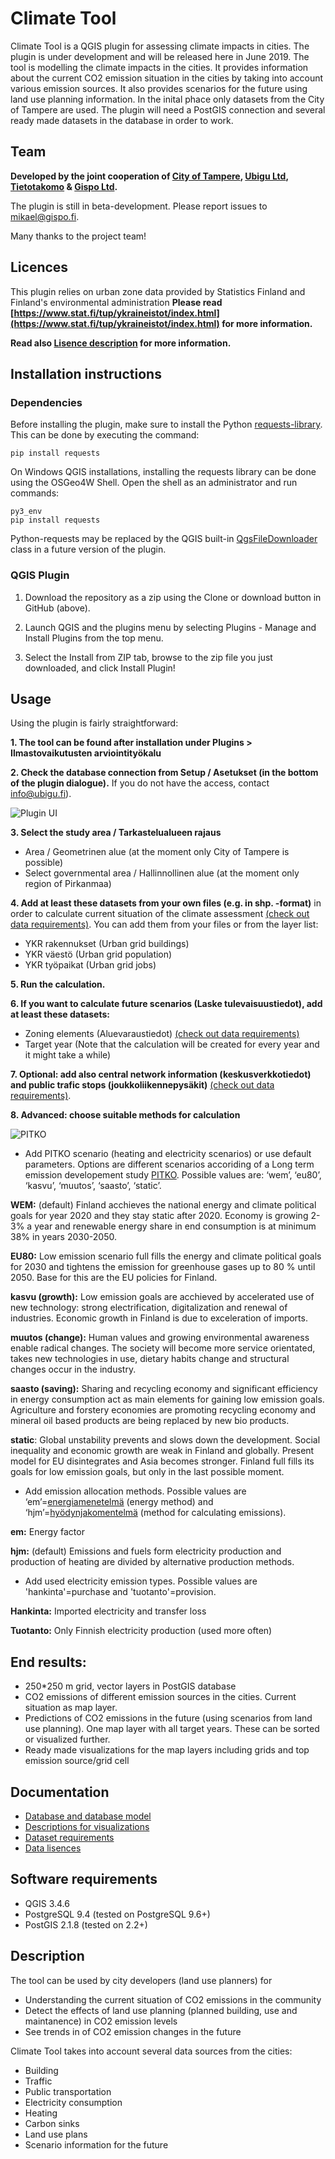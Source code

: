 # Climate Tool

Climate Tool is a QGIS plugin for assessing climate impacts in cities. The plugin is under development and will be released here in June 2019. The tool is modelling the climate impacts in the cities. It provides  information about the current CO2 emission situation in the cities by taking into account various emission sources. It also provides scenarios for the future using land use planning information. In the inital phace only datasets from the City of Tampere are used. The plugin will need a PostGIS connection and several ready made datasets in the database in order to work. 

## Team

**Developed by the joint cooperation of [City of Tampere](https://www.tampere.fi/), [Ubigu Ltd](https://www.ubigu.fi/en/), [Tietotakomo](https://www.tietotakomo.fi/) & [Gispo Ltd](https://www.gispo.fi/en/home/).**

The plugin is still in beta-development. Please report issues to mikael@gispo.fi.

Many thanks to the project team!

## Licences

This plugin relies on urban zone data provided by Statistics Finland and Finland's environmental administration **Please read [https://www.stat.fi/tup/ykraineistot/index.html](https://www.stat.fi/tup/ykraineistot/index.html) for more information.**

**Read also [Lisence description](data/lisence.md) for more information.**

## Installation instructions

### Dependencies

Before installing the plugin, make sure to install the Python [requests-library](http://docs.python-requests.org/). This can be done by executing the command:

```pip install requests```

On Windows QGIS installations, installing the requests library can be done using the OSGeo4W Shell. Open the shell as an administrator and run commands:

```
py3_env
pip install requests
```

Python-requests may be replaced by the QGIS built-in [QgsFileDownloader](https://qgis.org/pyqgis/3.2/core/File/QgsFileDownloader.html) class in a future version of the plugin.

### QGIS Plugin

1. Download the repository as a zip using the Clone or download button in GitHub (above).

2. Launch QGIS and the plugins menu by selecting Plugins - Manage and Install Plugins from the top menu.

3. Select the Install from ZIP tab, browse to the zip file you just downloaded, and click Install Plugin!

## Usage

Using the plugin is fairly straightforward:

**1. The tool can be found after installation under Plugins > Ilmastovaikutusten arviointityökalu**

**2. Check the database connection from Setup / Asetukset (in the bottom of the plugin dialogue).** If you do not have the access, contact info@ubigu.fi).

![Plugin UI](climate_tool_UI_v2.PNG)

**3. Select the study area / Tarkastelualueen rajaus**
- Area / Geometrinen alue (at the moment only City of Tampere is possible)
- Select governmental area / Hallinnollinen alue (at the moment only region of Pirkanmaa)

**4.  Add at least these datasets from your own files (e.g. in shp. -format)** in order to calculate current situation of the climate assessment [(check out data requirements)](docs/dataset_requirements.md). You can add them from your files or from the layer list: 
- YKR rakennukset (Urban grid buildings)
- YKR väestö (Urban grid population)
- YKR työpaikat (Urban grid jobs)

**5. Run the calculation.**

**6. If you want to calculate future scenarios (Laske tulevaisuustiedot), add at least these datasets:**
- Zoning elements (Aluevaraustiedot) [(check out data requirements)](docs/dataset_requirements.md)
- Target year (Note that the calculation will be created for every year and it might take a while)

**7. Optional: add also central network information (keskusverkkotiedot) and public trafic stops (joukkoliikennepysäkit)** [(check out data requirements)](docs/dataset_requirements.md).

**8. Advanced: choose suitable methods for calculation**

![PITKO](Pitko_ui.PNG)

- Add PITKO scenario (heating and electricity scenarios) or use default parameters. Options are different scenarios accoriding of a Long term emission developement study [PITKO](https://tietokayttoon.fi/hankkeet/hanke-esittely/-/asset_publisher/pitkan-aikavalin-kokonaispaastokehitys-pitko-). Possible values are: ‘wem’, ‘eu80’, ‘kasvu’, ‘muutos’, ‘saasto’, ‘static’.

**WEM:** (default) Finland acchieves the national energy and climate political goals for year 2020 and they stay static after 2020. Economy is growing 2-3% a year and renewable energy share in end consumption is at minimum 38% in years 2030-2050.

**EU80:** Low emission scenario full fills the energy and climate political goals for 2030 and tightens the emission for greenhouse gases up to 80 % until 2050. Base for this are the EU policies for Finland. 

**kasvu (growth):** Low emission goals are acchieved by accelerated use of new technology: strong electrification, digitalization and renewal of industries. Economic growth in Finland is due to exceleration of imports.

**muutos (change):** Human values and growing environmental awareness enable radical changes. The society will become more service orientated, takes new technologies in use, dietary habits change and structural changes occur in the industry.

**saasto (saving):** Sharing and recycling economy and significant efficiency in energy consumption act as main elements for gaining low emission goals. Agriculture and forstery economies are promoting recycling economy and mineral oil based products are being replaced by new bio products.

**static**: Global unstability prevents and slows down the development. Social inequality and economic growth are weak in Finland and  globally. Present model for EU disintegrates and Asia becomes stronger. Finland full fills its goals for low emission goals, but only in the last possible moment.

- Add emission allocation methods. Possible values are ‘em’=[energiamenetelmä](http://www.ym.fi/download/noname/%7BA6ABCFF7-55FA-412C-A0C7-FEE5CC0A2F24%7D/30744) (energy method) and ‘hjm’=[hyödynjakomentelmä](https://www.motiva.fi/files/6820/Kuvaus_hyodynjakomenetelmasta.pdf) (method for calculating emissions).

**em:** Energy factor

**hjm:** (default) Emissions and fuels form electricity production and production of heating are divided by alternative production methods.

- Add used electricity emission types. Possible values are 'hankinta'=purchase and 'tuotanto'=provision. 

**Hankinta:** Imported electricity and transfer loss

**Tuotanto:** Only Finnish electricity production (used more often)

## End results:

- 250*250 m grid, vector layers in PostGIS database
- CO2 emissions of different emission sources in the cities. Current situation as map layer.
- Predictions of CO2 emissions in the future (using scenarios from land use planning). One map layer with all target years. These can be sorted or visualized further.
- Ready made visualizations for the map layers including grids and top emission source/grid cell

## Documentation

- [Database and database model](docs/database.md)
- [Descriptions for visualizations](docs/visualizations.md)
- [Dataset requirements](docs/dataset_requirements.md)
- [Data lisences](data/lisence.md)

## Software requirements

- QGIS 3.4.6
- PostgreSQL 9.4 (tested on PostgreSQL 9.6+)
- PostGIS 2.1.8 (tested on 2.2+)

## Description

The tool can be used by city developers (land use planners) for
- Understanding the current situation of CO2 emissions in the community
- Detect the effects of land use planning (planned building, use and maintanence) in CO2 emission levels
- See trends in of CO2 emission changes in the future

Climate Tool takes into account several data sources from the cities:

- Building
- Traffic
- Public transportation
- Electricity consumption
- Heating
- Carbon sinks
- Land use plans
- Scenario information for the future


